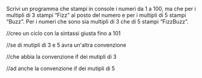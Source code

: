 Scrivi un programma che stampi in console i numeri da 1 a 100, ma che per i multipli di 3 stampi “Fizz” al posto del numero e per i multipli di 5 stampi “Buzz”. Per i numeri che sono sia multipli di 3 che di 5 stampi “FizzBuzz”.



//creo un ciclo con la sintassi giusta fino a 101

//se di mutipli di 3 e 5 avra un'altra convenzione


//che abbia la convenzione if dei mutipli di 3

//ad anche la convenzione if dei mutipli di 5



